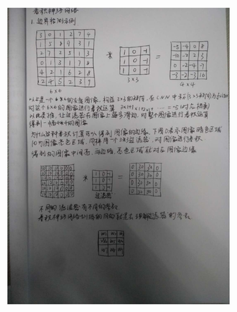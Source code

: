 ![none](https://github.com/zhcbctcc/hands_on_Ml_with_Sklearn_and_TF/blob/dev/images-another/2018-6-5-10-55-36.jpg)
